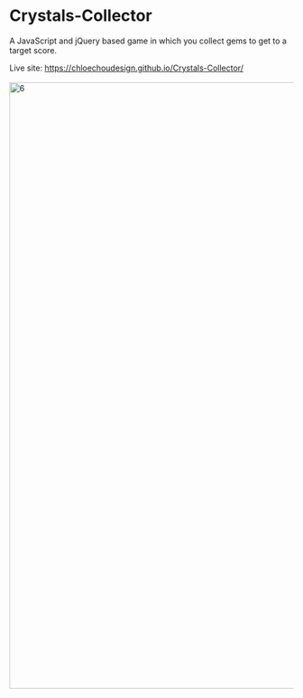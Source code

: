 # Crystals-Collector
A JavaScript and jQuery based game in which you collect gems to get to a target score.

Live site: https://chloechoudesign.github.io/Crystals-Collector/
<br />
<br />
<img width="1073" alt="6" src="https://user-images.githubusercontent.com/28972721/37192926-b0d73e7e-231c-11e8-8818-feaf08786477.png">

